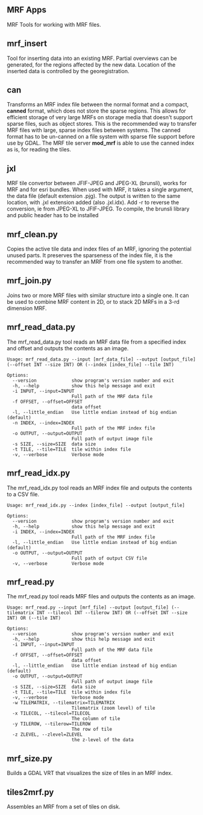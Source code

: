 ## MRF Apps

MRF Tools for working with MRF files.

## mrf_insert

Tool for inserting data into an existing MRF. Partial overviews can be  generated, for the regions affected by the new data. Location of the inserted data is controlled by the georegistration.

## can
Transforms an MRF index file between the normal format and a compact, **canned** format, which does not store the sparse regions. This allows for efficient storage of very large MRFs on storage media that doesn't support sparse files, such as object stores. This is the recommended way to transfer MRF files with large, sparse index files between systems. The canned format has to be un-canned on a file system with sparse file support before use by GDAL. The MRF tile server **mod_mrf** is able to use the canned index as is, for reading the tiles.

## jxl

MRF tile convertor between JFIF-JPEG and JPEG-XL (brunsli), works for MRF and for esri bundles. When used with MRF, it takes a single argument, the data file (default extension .pjg). The output is written to the same location, with .jxl extension added (also .jxl.idx). Add -r to reverse the conversion, ie from JPEG-XL to JFIF-JPEG. To compile, the brunsli library and public header has to be installed

## mrf_clean.py

Copies the active tile data and index files of an MRF, ignoring the potential unused parts. It preserves the sparseness of the index file, it is the recommended way to transfer an MRF from one file system to another.

## mrf_join.py

Joins two or more MRF files with similar structure into a single one. It can be used to combine MRF content in 2D, or to stack 2D MRFs in a 3-rd dimension MRF.

## mrf\_read_data.py

The mrf_read_data.py tool reads an MRF data file from a specified index and offset and outputs the contents as an image.

```Shell
Usage: mrf_read_data.py --input [mrf_data_file] --output [output_file] (--offset INT --size INT) OR (--index [index_file] --tile INT)

Options:
  --version             show program's version number and exit
  -h, --help            show this help message and exit
  -i INPUT, --input=INPUT
                        Full path of the MRF data file
  -f OFFSET, --offset=OFFSET
                        data offset
  -l, --little_endian   Use little endian instead of big endian (default)
  -n INDEX, --index=INDEX
                        Full path of the MRF index file
  -o OUTPUT, --output=OUTPUT
                        Full path of output image file
  -s SIZE, --size=SIZE  data size
  -t TILE, --tile=TILE  tile within index file
  -v, --verbose         Verbose mode
```

## mrf\_read_idx.py

The mrf_read_idx.py tool reads an MRF index file and outputs the contents to a CSV file.

```Shell
Usage: mrf_read_idx.py --index [index_file] --output [output_file]

Options:
  --version             show program's version number and exit
  -h, --help            show this help message and exit
  -i INDEX, --index=INDEX
                        Full path of the MRF index file
  -l, --little_endian   Use little endian instead of big endian (default)
  -o OUTPUT, --output=OUTPUT
                        Full path of output CSV file
  -v, --verbose         Verbose mode
```

## mrf_read.py

The mrf_read.py tool reads MRF files and outputs the contents as an image.

```Shell
Usage: mrf_read.py --input [mrf_file] --output [output_file] (--tilematrix INT --tilecol INT --tilerow INT) OR (--offset INT --size INT) OR (--tile INT)

Options:
  --version             show program's version number and exit
  -h, --help            show this help message and exit
  -i INPUT, --input=INPUT
                        Full path of the MRF data file
  -f OFFSET, --offset=OFFSET
                        data offset
  -l, --little_endian   Use little endian instead of big endian (default)
  -o OUTPUT, --output=OUTPUT
                        Full path of output image file
  -s SIZE, --size=SIZE  data size
  -t TILE, --tile=TILE  tile within index file
  -v, --verbose         Verbose mode
  -w TILEMATRIX, --tilematrix=TILEMATRIX
                        Tilematrix (zoom level) of tile
  -x TILECOL, --tilecol=TILECOL
                        The column of tile
  -y TILEROW, --tilerow=TILEROW
                        The row of tile
  -z ZLEVEL, --zlevel=ZLEVEL
                        the z-level of the data
```

## mrf_size.py

Builds a GDAL VRT that visualizes the size of tiles in an MRF index.

## tiles2mrf.py

Assembles an MRF from a set of tiles on disk.

